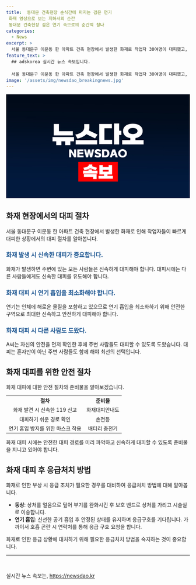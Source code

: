 ```yaml
---
title:  동대문 건축현장 순식간에 퍼지는 검은 연기
 화재 영상으로 보는 지하서의 순간
 동대문 건축현장 검은 연기 속으로의 순간적 찰나
categories:
  - News
excerpt: >
  서울 동대문구 이문동 한 아파트 건축 현장에서 발생한 화재로 작업자 30여명이 대피했고, 검은 연기는 지하주차장에서 시작돼 순식간에 전체를 뒤덮었다. 화재로 20명이 구조되고 11명은 소방관의 안내에 따라 대피했으며, 6명이 연기를 흡입한 것으로 파악됐다. 화재는 초기 진압되었고, 정확한 발화 지점과 원인에 대한 조사가 진행 중이다. A씨는 연기를 많이 마셔 정신을 잃은 사람이 있었다며 현장 상황을 전했다. 
feature_text: >
  ## adskorea 실시간 뉴스 속보입니다.

  서울 동대문구 이문동 한 아파트 건축 현장에서 발생한 화재로 작업자 30여명이 대피했고, 검은 연기는 지하주차장에서 시작돼 순식간에 전체를 뒤덮었다. 화재로 20명이 구조되고 11명은 소방관의 안내에 따라 대피했으며, 6명이 연기를 흡입한 것으로 파악됐다. 화재는 초기 진압되었고, 정확한 발화 지점과 원인에 대한 조사가 진행 중이다. A씨는 연기를 많이 마셔 정신을 잃은 사람이 있었다며 현장 상황을 전했다. 
image: '/assets/img/newsdao_breakingnews.jpg'
---
```


<p><img src="/assets/img/newsdao_breakingnews.jpg" alt="adskorea 속보" /></p>

<h2 data-ke-size="size26">화재 현장에서의 대피 절차</h2>

<p data-ke-size="size16">서울 동대문구 이문동 한 아파트 건축 현장에서 발생한 화재로 인해 작업자들이 빠르게 대피한 상황에서의 대피 절차를 알아봅니다.</p>

<h3><b><span style="color: #1a5490;">화재 발생 시 신속한 대피가 중요합니다.</span></b></h3>

<p data-ke-size="size16">화재가 발생하면 주변에 있는 모든 사람들은 신속하게 대피해야 합니다. 대피시에는 다른 사람들에게도 신속한 대피를 유도해야 합니다.</p>

<h3><b><span style="color: #1a5490;">화재 대피 시 연기 흡입을 최소화해야 합니다.</span></b></h3>

<p data-ke-size="size16">연기는 인체에 해로운 물질을 포함하고 있으므로 연기 흡입을 최소화하기 위해 안전한 구역으로 최대한 신속하고 안전하게 대피해야 합니다.</p>

<h3><b><span style="color: #1a5490;">화재 대피 시 다른 사람도 도왔다.</span></b></h3>

<p data-ke-size="size16">A씨는 자신의 안전을 먼저 확인한 후에 주변 사람들도 대피할 수 있도록 도왔습니다. 대피는 혼자만이 아닌 주변 사람들도 함께 해야 최선의 선택입니다.</p>

<h2 data-ke-size="size26">화재 대피를 위한 안전 절차</h2>

<p data-ke-size="size16">화재 대피에 대한 안전 절차와 준비물을 알아보겠습니다.</p>

<table>
<tbody>
<tr>
<td style="text-align: center; height: 17px;"><b>절차</b></td>
<td style="text-align: center; height: 17px;"><b>준비물</b></td>
</tr>
<tr>
<td style="text-align: center; height: 17px;">화재 발견 시 신속한 119 신고</td>
<td style="text-align: center; height: 17px;">화재대피안내도</td>
</tr>
<tr>
<td style="text-align: center; height: 17px;">대피하기 쉬운 경로 확인</td>
<td style="text-align: center; height: 17px;">손전등</td>
</tr>
<tr>
<td style="text-align: center; height: 17px;">연기 흡입 방지를 위한 마스크 착용</td>
<td style="text-align: center; height: 17px;">배터리 충전기</td>
</tr>
</tbody>
</table>

<p data-ke-size="size16">화재 대피 시에는 안전한 대피 경로를 미리 파악하고 신속하게 대피할 수 있도록 준비물을 지니고 있어야 합니다.</p>

<h2 data-ke-size="size26">화재 대피 후 응급처치 방법</h2>

<p data-ke-size="size16">화재로 인한 부상 시 응급 조치가 필요한 경우를 대비하여 응급처치 방법에 대해 알아봅니다.</p>

<ul>
<li><b>동상</b>: 상처를 얼음으로 덮어 부기를 완화시킨 후 보호 밴드로 상처를 가리고 시술실로 이송합니다.</li>
<li><b>연기 흡입</b>: 신선한 공기 흡입 후 안정된 상태를 유지하며 응급구호를 기다립니다. 가까이서 호흡 곤란 시 연락처를 통해 응급 구호 요청을 합니다.</li>
</ul>

<p data-ke-size="size16">화재로 인한 응급 상황에 대처하기 위해 필요한 응급처치 방법을 숙지하는 것이 중요합니다.</p>

  <hr>

<p data-ke-size="size16">&nbsp;</p>
실시간 뉴스 속보는, <a href="https://newsdao.kr" rel="dofollow">https://newsdao.kr</a>


